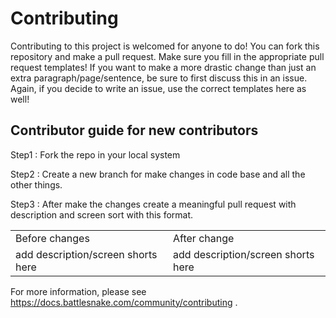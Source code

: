 # Contributing

Contributing to this project is welcomed for anyone to do! You can fork this
repository and make a pull request. Make sure you fill in the appropriate pull
request templates! If you want to make a more drastic change than just an extra
paragraph/page/sentence, be sure to first discuss this in an issue. Again, if
you decide to write an issue, use the correct templates here as well!  


## Contributor guide for new contributors

Step1 : Fork the repo in your local system

Step2 : Create a new branch for make changes in code base and all the other things.

Step3 : After make the changes create a meaningful pull request with description and screen sort with this format.
<table>
  <tr>
    <td>Before changes</td>
    <td>After change</td>
    </tr>
  <tr>
    <td>add description/screen shorts here</td>
    <td>add description/screen shorts here</td>

  </tr>
</table>


For more information, please see https://docs.battlesnake.com/community/contributing .
